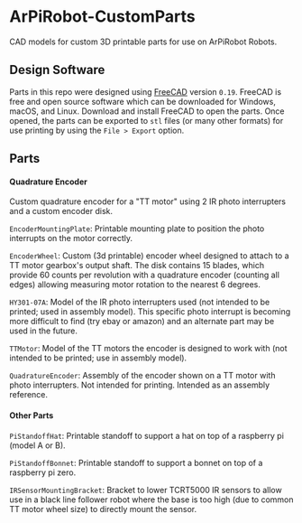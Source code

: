 # ArPiRobot-CustomParts

CAD models for custom 3D printable parts for use on ArPiRobot Robots.


## Design Software

Parts in this repo were designed using [FreeCAD]() version `0.19`. FreeCAD is free and open source software which can be downloaded for Windows, macOS, and Linux. Download and install FreeCAD to open the parts. Once opened, the parts can be exported to `stl` files (or many other formats) for use printing by using the `File > Export` option.


## Parts

#### Quadrature Encoder

Custom quadrature encoder for a "TT motor" using 2 IR photo interrupters and a custom encoder disk.

`EncoderMountingPlate`: Printable mounting plate to position the photo interrupts on the motor correctly.

`EncoderWheel`: Custom (3d printable) encoder wheel designed to attach to a TT motor gearbox's output shaft. The disk contains 15 blades, which provide 60 counts per revolution with a quadrature encoder (counting all edges) allowing measuring motor rotation to the nearest 6 degrees.

`HY301-07A`: Model of the IR photo interrupters used (not intended to be printed; used in assembly model). This specific photo interrupt is becoming more difficult to find (try ebay or amazon) and an alternate part may be used in the future.

`TTMotor`: Model of the TT motors the encoder is designed to work with (not intended to be printed; use in assembly model).

`QuadratureEncoder`: Assembly of the encoder shown on a TT motor with photo interrupters. Not intended for printing. Intended as an assembly reference.


#### Other Parts

`PiStandoffHat`: Printable standoff to support a hat on top of a raspberry pi (model A or B).

`PiStandoffBonnet`: Printable standoff to support a bonnet on top of a raspberry pi zero.

`IRSensorMountingBracket`: Bracket to lower TCRT5000 IR sensors to allow use in a black line follower robot where the base is too high (due to common TT motor wheel size) to directly mount the sensor.
